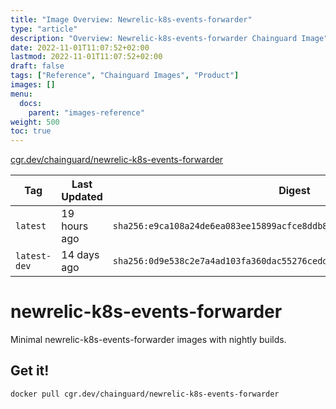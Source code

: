 ```yaml
---
title: "Image Overview: Newrelic-k8s-events-forwarder"
type: "article"
description: "Overview: Newrelic-k8s-events-forwarder Chainguard Image"
date: 2022-11-01T11:07:52+02:00
lastmod: 2022-11-01T11:07:52+02:00
draft: false
tags: ["Reference", "Chainguard Images", "Product"]
images: []
menu:
  docs:
    parent: "images-reference"
weight: 500
toc: true
---
```


[cgr.dev/chainguard/newrelic-k8s-events-forwarder](https://github.com/chainguard-images/images/tree/main/images/newrelic-k8s-events-forwarder)

| Tag          | Last Updated | Digest                                                                    |
|--------------|--------------|---------------------------------------------------------------------------|
| `latest`     | 19 hours ago | `sha256:e9ca108a24de6ea083ee15899acfce8ddb8711dafc97e0a48afc9b40ebbe34dc` |
| `latest-dev` | 14 days ago  | `sha256:0d9e538c2e7a4ad103fa360dac55276cedd6d622786edd512ac25b668aef952a` |

# newrelic-k8s-events-forwarder

Minimal newrelic-k8s-events-forwarder images with nightly builds.

## Get it!

```shell
docker pull cgr.dev/chainguard/newrelic-k8s-events-forwarder
```